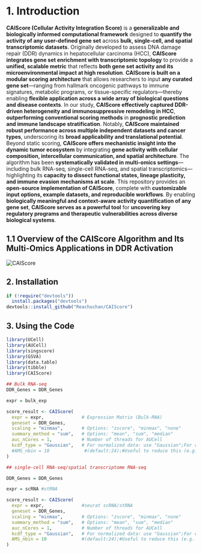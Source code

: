 # 1. Introduction
   **CAIScore (Cellular Activity Integration Score)** is a **generalizable and biologically informed computational framework** designed to **quantify the activity of any user-defined gene set** across **bulk, single-cell, and spatial transcriptomic datasets**. Originally developed to assess DNA damage repair (DDR) dynamics in hepatocellular carcinoma (HCC), **CAIScore integrates gene set enrichment with transcriptomic topology** to provide a **unified, scalable metric** that reflects **both gene set activity and its microenvironmental impact at high resolution**.
   **CAIScore is built on a modular scoring architecture** that allows researchers to input **any curated gene set**—ranging from hallmark oncogenic pathways to immune signatures, metabolic programs, or tissue-specific regulators—thereby enabling **flexible application across a wide array of biological questions and disease contexts**. In our study, **CAIScore effectively captured DDR-driven heterogeneity and immunosuppressive remodeling in HCC**, **outperforming conventional scoring methods** in **prognostic prediction and immune landscape stratification**. Notably, **CAIScore maintained robust performance across multiple independent datasets and cancer types**, underscoring its **broad applicability and translational potential**.
   Beyond static scoring, **CAIScore offers mechanistic insight into the dynamic tumor ecosystem** by integrating **gene activity with cellular composition, intercellular communication, and spatial architecture**. The algorithm has been **systematically validated in multi-omics settings**—including bulk RNA-seq, single-cell RNA-seq, and spatial transcriptomics—highlighting its **capacity to dissect functional states, lineage plasticity, and immune evasion mechanisms at scale**.
   This repository provides an **open-source implementation of CAIScore**, complete with **customizable input options, example datasets, and reproducible workflows**. By enabling **biologically meaningful and context-aware activity quantification of any gene set**, **CAIScore serves as a powerful tool** for **uncovering key regulatory programs and therapeutic vulnerabilities across diverse biological systems**.
## 1.1 Overview of the CAIScore Algorithm and Its Multi-Omics Applications in DDR Activation
![CAIScore](https://github.com/Reachuchan/Figure/blob/main/GitHub%20Figure.png)
## 2. Installation
```R
if (!require("devtools")) 
  install.packages("devtools")
devtools::install_github("Reachuchan/CAIScore")
```
## 3. Using the Code
```R
library(UCell)
library(AUCell)
library(singscore)
library(GSVA)
library(data.table)
library(tibble)
library(CAIScore)

## Bulk RNA-seq
DDR_Genes = DDR_Genes

expr = bulk_exp

score_result <- CAIScore(
  expr = expr,              # Expression Matrix (Bulk-RNA)
  geneset = DDR_Genes,
  scaling = "minmax",       # Options: "zscore", "minmax", "none"
  summary_method = "sum",   # Options: "mean", "sum", "median"
  auc_nCores = 1,           # Number of threads for AUCell
  kcdf_type = "Gaussian",   # For normalized data: use "Gaussian";For count data: use "Poisson"
  #AMS_nbin = 10             #(default:24);#Useful to reduce this (e.g. to 10) when sample size is small to avoid cut_number errors.
)

## single-cell RNA-seq/spatial transcriptome RNA-seq

DDR_Genes = DDR_Genes

expr = scRNA #stRNA

score_result <- CAIScore(
  expr = expr,              #seurat scRNA/stRNA
  geneset = DDR_Genes,
  scaling = "minmax",       # Options: "zscore", "minmax", "none"
  summary_method = "sum",   # Options: "mean", "sum", "median"
  auc_nCores = 1,           # Number of threads for AUCell
  kcdf_type = "Gaussian",   # For normalized data: use "Gaussian";For count data: use "Poisson"
  AMS_nbin = 10             #(default:24);#Useful to reduce this (e.g. to 10) when sample size is small to avoid cut_number errors.
)
```
